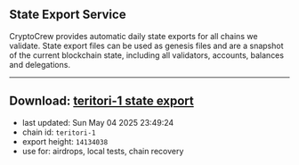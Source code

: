 ## State Export Service
CryptoCrew provides automatic daily state exports for all chains we validate. State export files can be used as genesis files and are a snapshot of the current blockchain state, including all validators, accounts, balances and delegations.

---
**Download: [teritori-1 state export](https://dl-eu2.ccvalidators.com/SERVICE/teritori/teritori-1_export_14134038.json)**
---

- last updated: Sun May 04 2025 23:49:24
- chain id: `teritori-1`
- export height: `14134038`
- use for: airdrops, local tests, chain recovery
